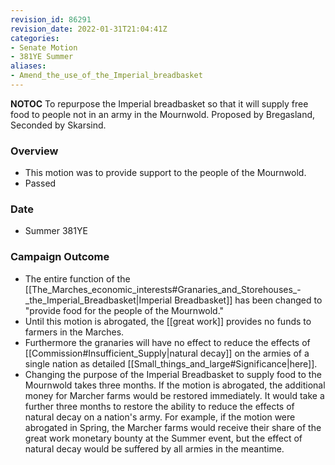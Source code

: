```yaml
---
revision_id: 86291
revision_date: 2022-01-31T21:04:41Z
categories:
- Senate Motion
- 381YE Summer
aliases:
- Amend_the_use_of_the_Imperial_breadbasket
---
```



__NOTOC__
To repurpose the Imperial breadbasket so that it will supply free food to people not in an army in the Mournwold.
Proposed by Bregasland, Seconded by Skarsind. 

### Overview
* This motion was to provide support to the people of the Mournwold.
* Passed

### Date
* Summer 381YE

### Campaign Outcome
* The entire function of the [[The_Marches_economic_interests#Granaries_and_Storehouses_-_the_Imperial_Breadbasket|Imperial Breadbasket]] has been changed to  "provide food for the people of the Mournwold."
* Until this motion is abrogated, the [[great work]] provides no funds to farmers in the Marches.
* Furthermore the granaries will have no effect to reduce the effects of [[Commission#Insufficient_Supply|natural decay]] on the armies of a single nation as detailed  [[Small_things_and_large#Significance|here]].
* Changing the purpose of the Imperial Breadbasket to supply food to the Mournwold takes three months. If the motion is abrogated, the additional money for Marcher farms would be restored immediately. It would take a further three months to restore the ability to reduce the effects of natural decay on a nation's army. For example, if the motion were abrogated in Spring, the Marcher farms would receive their share of the great work monetary bounty at the Summer event, but the effect of natural decay would be suffered by all armies in the meantime.